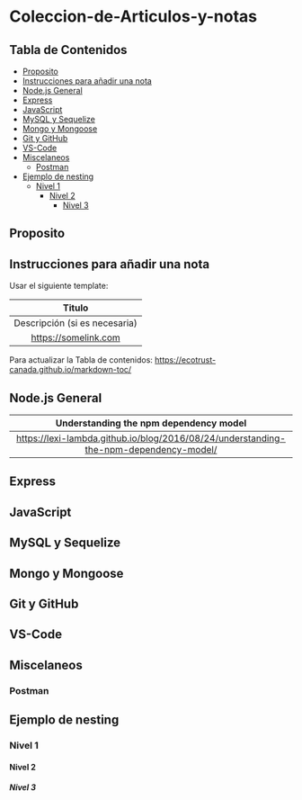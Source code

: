 # Coleccion-de-Articulos-y-notas


## Tabla de Contenidos
- [Proposito](#proposito)
- [Instrucciones para añadir una nota](#instrucciones-para-a-adir-una-nota)
- [Node.js General](#nodejs-general)
- [Express](#express)
- [JavaScript](#javascript)
- [MySQL y Sequelize](#mysql-y-sequelize)
- [Mongo y Mongoose](#mongo-y-mongoose)
- [Git y GitHub](#git-y-github)
- [VS-Code](#vs-code)
- [Miscelaneos](#miscelaneos)
  * [Postman](#postman)
- [Ejemplo de nesting](#ejemplo-de-nesting)
  * [Nivel 1](#nivel-1)
    + [Nivel 2](#nivel-2)
      - [Nivel 3](#nivel-3)





## Proposito

## Instrucciones para añadir una nota
Usar el siguiente template:


| **Titulo**  |
|:-:|
| Descripción (si es necesaria)  |
| https://somelink.com  |



Para actualizar la Tabla de contenidos: https://ecotrust-canada.github.io/markdown-toc/



## Node.js General
| **Understanding the npm dependency model**  |
|:-:|
|https://lexi-lambda.github.io/blog/2016/08/24/understanding-the-npm-dependency-model/ |

## Express

## JavaScript

## MySQL y Sequelize

## Mongo y Mongoose

## Git y GitHub

## VS-Code

## Miscelaneos
### Postman

## Ejemplo de nesting
### Nivel 1
#### Nivel 2
##### Nivel 3

